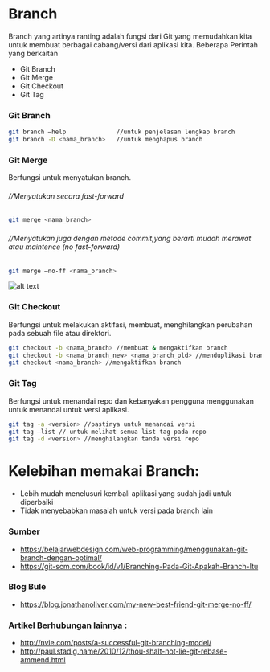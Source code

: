 #  Branch

Branch yang artinya ranting adalah fungsi dari Git yang memudahkan kita untuk membuat berbagai cabang/versi dari aplikasi kita. Beberapa Perintah yang berkaitan


  - Git Branch
  - Git Merge
  - Git Checkout
  - Git Tag
 
### Git Branch

```sh
git branch –help              //untuk penjelasan lengkap branch
git branch -D <nama_branch>   //untuk menghapus branch
```

### Git Merge
Berfungsi untuk menyatukan branch. 

###### //Menyatukan secara fast-forward
```sh
git merge <nama_branch>             
```

###### //Menyatukan juga dengan metode commit,yang berarti mudah merawat atau maintence (no fast-forward)
```sh
git merge –no-ff <nama_branch>    
```

![alt text][logo]



### Git Checkout
Berfungsi untuk melakukan aktifasi, membuat, menghilangkan perubahan pada sebuah file atau direktori.
```sh
git checkout -b <nama_branch> //membuat & mengaktifkan branch
git checkout -b <nama_branch_new> <nama_branch_old> //menduplikasi branch lama
git checkout <nama_branch> //mengaktifkan branch
```

### Git Tag
Berfungsi untuk menandai repo dan kebanyakan pengguna menggunakan untuk menandai untuk versi aplikasi.

```sh
git tag -a <version> //pastinya untuk menandai versi 
git tag –list // untuk melihat semua list tag pada repo
git tag -d <version> //menghilangkan tanda versi repo
```

# Kelebihan memakai Branch:

  - Lebih mudah menelusuri kembali aplikasi yang sudah jadi untuk diperbaiki 
  - Tidak menyebabkan masalah untuk versi pada branch lain

### Sumber

* https://belajarwebdesign.com/web-programming/menggunakan-git-branch-dengan-optimal/
* https://git-scm.com/book/id/v1/Branching-Pada-Git-Apakah-Branch-Itu
### Blog Bule
* https://blog.jonathanoliver.com/my-new-best-friend-git-merge-no-ff/
### Artikel Berhubungan lainnya :
* http://nvie.com/posts/a-successful-git-branching-model/
* http://paul.stadig.name/2010/12/thou-shalt-not-lie-git-rebase-ammend.html

[logo]: https://i.stack.imgur.com/FMD5h.png "Beda no fast forward"